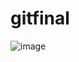 # gitfinal
![image](https://user-images.githubusercontent.com/112880884/207248271-f0080495-f1a5-474a-9968-e86f5887df27.png)
